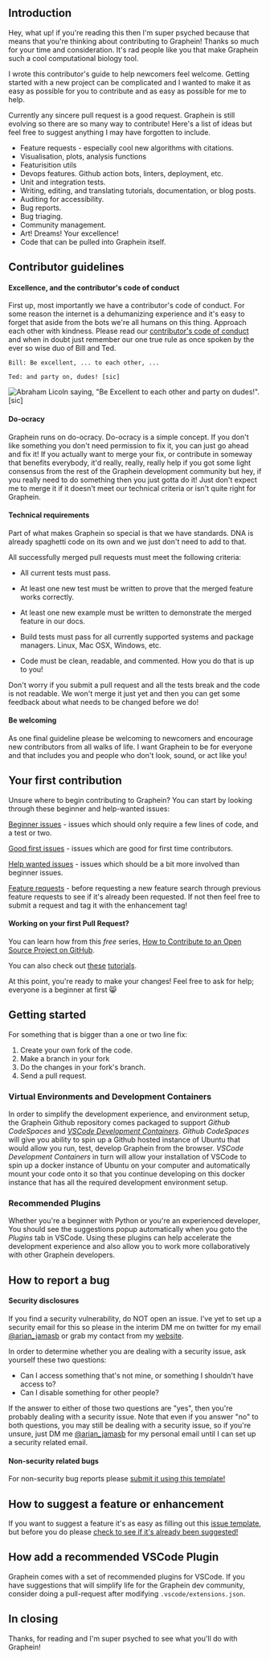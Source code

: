 ## Introduction

Hey, what up! if you're reading this then I'm super psyched because that means that you're thinking about contributing to Graphein! Thanks so much for your time and consideration. It's rad people like you that make Graphein such a cool computational biology tool.

I wrote this contributor's guide to help newcomers feel welcome. Getting started with a new project can be complicated and I wanted to make it as easy as possible for you to contribute and as easy as possible for me to help.

Currently any sincere pull request is a good request.
Graphein is still evolving so there are so many way to contribute!
Here's a list of ideas but feel free to suggest anything I may have forgotten to include.

* Feature requests - especially cool new algorithms with citations.
* Visualisation, plots, analysis functions
* Featurisition utils
* Devops features. Github action bots, linters, deployment, etc.
* Unit and integration tests.
* Writing, editing, and translating tutorials, documentation, or blog posts.
* Auditing for accessibility.
* Bug reports.
* Bug triaging.
* Community management.
* Art! Dreams! Your excellence!
* Code that can be pulled into Graphein itself.

## Contributor guidelines

#### Excellence, and the contributor's code of conduct

First up, most importantly we have a contributor's code of conduct. For some reason the internet is a dehumanizing experience and it's easy to forget that aside from the bots we're all humans on this thing. Approach each other with kindness. Please read our [contributor's code of conduct](CODE_OF_CONDUCT.md) and when in doubt just remember our one true rule as once spoken by the ever so wise duo of Bill and Ted.

`Bill: Be excellent, ... to each other, ...`

`Ted: and party on, dudes! [sic]`

![Abraham Licoln saying, "Be Excellent to each other and party on dudes!". [sic]](https://media.giphy.com/media/ef0zYcF7AKu4b0Sns6/giphy-downsized-large.gif)

#### Do-ocracy

Graphein runs on do-ocracy. Do-ocracy is a simple concept. If you don't like something you don't need permission to fix it, you can just go ahead and fix it! If you actually want to merge your fix, or contribute in someway that benefits everybody, it'd really, really, really help if you got some light consensus from the rest of the Graphein development community but hey, if you really need to do something then you just gotta do it! Just don't expect me to merge it if it doesn't meet our technical criteria or isn't quite right for Graphein.

#### Technical requirements

Part of what makes Graphein so special is that we have standards. DNA is already spaghetti code on its own and we just don't need to add to that.

All successfully merged pull requests must meet the following criteria:

* All current tests must pass.

* At least one new test must be written to prove that the merged feature works correctly.

* At least one new example must be written to demonstrate the merged feature in our docs.

* Build tests must pass for all currently supported systems and package managers. Linux, Mac OSX, Windows, etc.

* Code must be clean, readable, and commented. How you do that is up to you!

Don't worry if you submit a pull request and all the tests break and the code is not readable. We won't merge it just yet and then you can get some feedback about what needs to be changed before we do!

#### Be welcoming

As one final guideline please be welcoming to newcomers and encourage new contributors from all walks of life. I want Graphein to be for everyone and that includes you and people who don't look, sound, or act like you!

## Your first contribution

Unsure where to begin contributing to Graphein? You can start by looking through these beginner and help-wanted issues:

[Beginner issues](https://github.com/a-r-j/graphein/issues?q=is%3Aissue+is%3Aopen+label%3A%22beginner%22+) - issues which should only require a few lines of code, and a test or two.

[Good first issues](https://github.com/a-r-j/graphein/contribute) - issues which are good for first time contributors.

[Help wanted issues](https://github.com/a-r-j/graphein/issues?q=is%3Aissue+is%3Aopen+label%3A%22help+wanted%22+) - issues which should be a bit more involved than beginner issues.

[Feature requests](https://github.com/a-r-j/graphein/labels/enhancement) - before requesting a new feature search through previous feature requests to see if it's already been requested. If not then feel free to submit a request and tag it with the enhancement tag!

#### Working on your first Pull Request?

You can learn how from this *free* series, [How to Contribute to an Open Source Project on GitHub](https://egghead.io/series/how-to-contribute-to-an-open-source-project-on-github).

You can also check out [these](http://makeapullrequest.com/) [tutorials](http://www.firsttimersonly.com/).

At this point, you're ready to make your changes! Feel free to ask for help; everyone is a beginner at first :smile_cat:

## Getting started

For something that is bigger than a one or two line fix:

1. Create your own fork of the code.
2. Make a branch in your fork
3. Do the changes in your fork's branch.
4. Send a pull request.

### Virtual Environments and Development Containers

In order to simplify the development experience, and environment setup, the Graphein Github repository comes packaged to support *Github CodeSpaces* and [*VSCode Development Containers*](https://code.visualstudio.com/docs/remote/containers#_getting-started). *Github CodeSpaces* will give you ability to spin up a Github hosted instance of Ubuntu that would allow you run, test, develop Graphein from the browser. *VSCode Development Containers* in turn will allow your installation of VSCode to spin up a docker instance of Ubuntu on your computer and automatically mount your code onto it so that you continue developing on this docker instance that has all the required development environment setup.

### Recommended Plugins

Whether you're a beginner with Python or you're an experienced developer, You should see the suggestions popup automatically when you goto the *Plugins* tab in VSCode. Using these plugins can help accelerate the development experience and also allow you to work more collaboratively with other Graphein developers.

## How to report a bug

#### Security disclosures

If you find a security vulnerability, do NOT open an issue. I've yet to set up a security email for this so please in the interim DM me on twitter for my email [@arian_jamasb](https://twitter.com/arian_jamasb) or grab my contact from my [website](jamasb.io).

In order to determine whether you are dealing with a security issue, ask yourself these two questions:

* Can I access something that's not mine, or something I shouldn't have access to?
* Can I disable something for other people?

If the answer to either of those two questions are "yes", then you're probably dealing with a security issue. Note that even if you answer "no" to both questions, you may still be dealing with a security issue, so if you're unsure, just DM me [@arian_jamasb](https://twitter.com/arian_jamasb) for my personal email until I can set up a security related email.

#### Non-security related bugs

For non-security bug reports please [submit it using this template!](https://github.com/a-r-j/graphein/issues/new?assignees=&labels=&template=bug_report.md&title=)

## How to suggest a feature or enhancement

If you want to suggest a feature it's as easy as filling out this [issue template](https://github.com/a-r-j/graphein/issues/new?assignees=&labels=&template=feature_request.md&title=), but before you do please [check to see if it's already been suggested!](https://github.com/a-r-j/graphein/labels/enhancement)

## How add a recommended VSCode Plugin

Graphein comes with a set of recommended plugins for VSCode. If you have suggestions that will simplify life for the Graphein dev community, consider doing a pull-request after modifying `.vscode/extensions.json`.

## In closing

Thanks, for reading and I'm super psyched to see what you'll do with Graphein!
